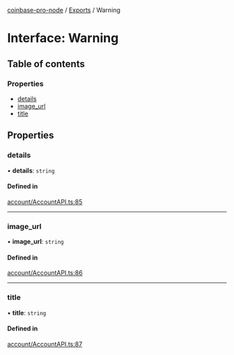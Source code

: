 [coinbase-pro-node](../README.md) / [Exports](../modules.md) / Warning

# Interface: Warning

## Table of contents

### Properties

- [details](Warning.md#details)
- [image_url](Warning.md#image_url)
- [title](Warning.md#title)

## Properties

### details

• **details**: `string`

#### Defined in

[account/AccountAPI.ts:85](https://github.com/bennycode/coinbase-pro-node/blob/2016513/src/account/AccountAPI.ts#L85)

---

### image_url

• **image_url**: `string`

#### Defined in

[account/AccountAPI.ts:86](https://github.com/bennycode/coinbase-pro-node/blob/2016513/src/account/AccountAPI.ts#L86)

---

### title

• **title**: `string`

#### Defined in

[account/AccountAPI.ts:87](https://github.com/bennycode/coinbase-pro-node/blob/2016513/src/account/AccountAPI.ts#L87)
